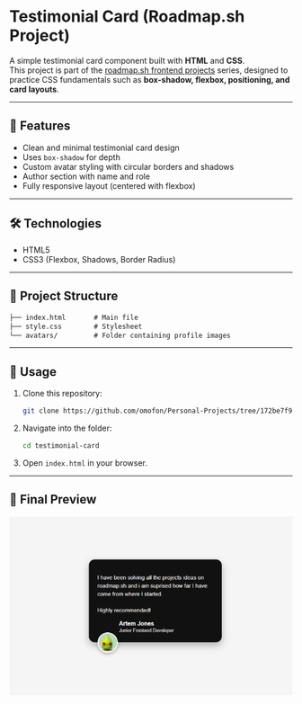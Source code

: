 # Testimonial Card (Roadmap.sh Project)

A simple testimonial card component built with **HTML** and **CSS**.  
This project is part of the [roadmap.sh frontend projects](https://roadmap.sh/projects) series, designed to practice CSS fundamentals such as **box-shadow, flexbox, positioning, and card layouts**.

---

## 📌 Features

- Clean and minimal testimonial card design
- Uses `box-shadow` for depth
- Custom avatar styling with circular borders and shadows
- Author section with name and role
- Fully responsive layout (centered with flexbox)

---

## 🛠️ Technologies

- HTML5
- CSS3 (Flexbox, Shadows, Border Radius)

---

## 📂 Project Structure

```
├── index.html       # Main file
├── style.css        # Stylesheet
└── avatars/         # Folder containing profile images
```

---

## 🚀 Usage

1. Clone this repository:

   ```bash
   git clone https://github.com/omofon/Personal-Projects/tree/172be7f90b1cec00df7cd27e851216aea1ef07f1/Roadmap%20Projects/Frontend/05%20Testimonial%20Card.git
   ```

2. Navigate into the folder:

   ```bash
   cd testimonial-card
   ```

3. Open `index.html` in your browser.

---

## 🎨 Final Preview

![Testimonial Card Preview](Single-Dark-Card.png)
